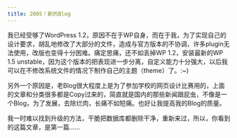 ```yaml
---
title: 2005！新的Blog
---
```

我已经受够了WordPress 1.2，原因不在于WP自身，而在于我，为了实现自己的设计要求，胡乱地修改了大部分的文件，造成与官方版本的不协调，许多plugin无法使用，改版也变得十分困难。痛定思痛，还不如丢掉WP 1.2，安装最新的WP 1.5 unstable，因为这个版本的把表现进一步分离，自定义能力十分强大，以后我可以在不修改系统文件的情况下制作自己的主题（theme）了。:~)

另外一个原因是，老Blog很大程度上是为了参加学校的网页设计比赛用的，上面的文章和分类很多都是Copy过来的，简直就是国内的那些新闻跟屁虫，不像是一个Blog，为了发展，去除烂肉，长痛不如短痛。也好让我提高我的Blog的质量。

我一时难以找到升级的方法，干脆把数据库都删除干净，重新来过，所以，你看到的这篇文章，是第一篇……
